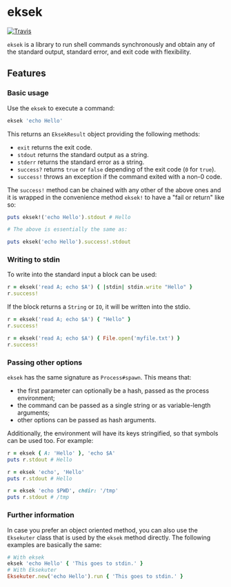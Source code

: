 # eksek

[![Travis](https://img.shields.io/travis/taccon/eksek.svg)](https://travis-ci.org/taccon/eksek)

`eksek` is a library to run shell commands synchronously and obtain any of the standard output, standard error, and exit code with flexibility.

## Features

### Basic usage

Use the `eksek` to execute a command:

```ruby
eksek 'echo Hello'
```

This returns an `EksekResult` object providing the following methods:

- `exit` returns the exit code.
- `stdout` returns the standard output as a string.
- `stderr` returns the standard error as a string.
- `success?` returns `true` or `false` depending of the exit code (`0` for `true`).
- `success!` throws an exception if the command exited with a non-0 code.

The `success!` method can be chained with any other of the above ones and it is wrapped in the convenience method `eksek!` to have a "fail or return" like so:

```ruby
puts eksek!('echo Hello').stdout # Hello

# The above is essentially the same as:

puts eksek('echo Hello').success!.stdout
```

### Writing to stdin

To write into the standard input a block can be used:

```ruby
r = eksek('read A; echo $A') { |stdin| stdin.write "Hello" }
r.success!
```

If the block returns a `String` or `IO`, it will be written into the stdio.

```ruby
r = eksek('read A; echo $A') { "Hello" }
r.success!

r = eksek('read A; echo $A') { File.open('myfile.txt') }
r.success!
```

### Passing other options

`eksek` has the same signature as `Process#spawn`. This means that:

- the first parameter can optionally be a hash, passed as the process environment;
- the command can be passed as a single string or as variable-length arguments;
- other options can be passed as hash arguments.

Additionally, the environment will have its keys stringified, so that symbols can be used too. For example:

```ruby
r = eksek { A: 'Hello' }, 'echo $A'
puts r.stdout # Hello

r = eksek 'echo', 'Hello'
puts r.stdout # Hello

r = eksek 'echo $PWD', chdir: '/tmp'
puts r.stdout # /tmp
```

### Further information

In case you prefer an object oriented method, you can also use the `Eksekuter` class that is used by the `eksek` method directly. The following examples are basically the same:

```ruby
# With eksek
eksek 'echo Hello' { 'This goes to stdin.' }
# With Eksekuter
Eksekuter.new('echo Hello').run { 'This goes to stdin.' }
```

